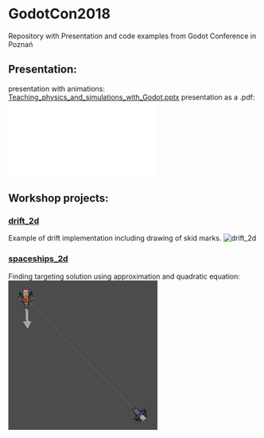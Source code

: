 # GodotCon2018
Repository with Presentation and code examples from Godot Conference in Poznań

## Presentation:
presentation with animations:
[Teaching_physics_and_simulations_with_Godot.pptx](/presentation/Teaching_physics_and_simulations_with_Godot.pptx)
presentation as a .pdf:
![Teaching_physics_and_simulations_with_Godot.pdf](/presentation/Teaching_physics_and_simulations_with_Godot.pdf)

## Workshop projects:
### [drift_2d](/source/drift_2d)
Example of drift implementation including drawing of skid marks.
![drift_2d](/animations/drift.gif)

### [spaceships_2d](/source/spaceships_2d)
Finding targeting solution using approximation and quadratic equation:
![spaceships_2d](/animations/spaceships_2d.gif)
